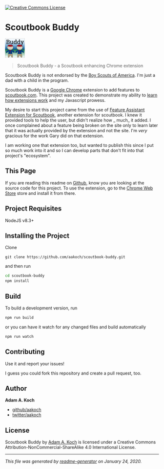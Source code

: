 <a rel="license" href="http://creativecommons.org/licenses/by-nc-sa/4.0/"><img alt="Creative Commons License" style="border-width:0" src="https://i.creativecommons.org/l/by-nc-sa/4.0/88x31.png" /></a>

# Scoutbook Buddy

[![Scoutbook Buddy](https://github.com/aakoch/scoutbook-buddy/blob/master/src/icons/icon_64.png?raw=true)](https://github.com/aakoch/scoutbook-buddy) 
> Scoutbook Buddy - a Scoutbook enhancing Chrome extension

Scoutbook Buddy is not endorsed by the [Boy Scouts of America](https://www.scouting.org/). I'm just a dad with a child in the program.

Scoutbook Buddy is a [Google Chrome](https://www.google.com/chrome/) extension to add features to 
[scoutbook.com](https://www.scoutbook.com/). 
This project was created to demonstrate my ability to [learn how extensions work](https://developer.chrome.com/extensions) and my Javascript prowess.

My desire to start this project came from the use of 
[Feature Assistant Extension for Scoutbook](https://chrome.google.com/webstore/detail/feature-assistant-extensi/paemmmaolgojladlndlbpgjpmflfcjoa), 
another extension for scoutbook. I knew it provided tools to help the user, but didn't realize how _
much_ it added. I once complained about a feature being 
broken on the site only to learn later that it was actually provided by the 
extension and not the site. I'm _very_ gracious for the work Gary did on that extension.

I am working one that extension too, but wanted to publish this since I
put so much work into it and so I can develop parts that don't fit into that 
project's "ecosystem".

## This Page
If you are reading this readme on [Github](https://github.com/aakoch/scoutbook-buddy), 
know you are looking at the source code for this project. 
To use the extension, go to the [Chrome Web Store](https://chrome.google.com/webstore/category/extensions) store and install it from there.

## Project Requisites
NodeJS v8.3+

## Installing the Project

Clone
```
git clone https://github.com/aakoch/scoutbook-buddy.git
```
and then run
```sh
cd scoutbook-buddy
npm install
```

## Build

To build a development version, run 

```sh
npm run build
```

or you can have it watch for any changed files and build automatically

```sh
npm run watch
```

## Contributing

Use it and report your issues! 

I guess you could fork this repository and create a pull request, too.

## Author

**Adam A. Koch**

* [github/aakoch](https://github.com/aakoch)
* [twitter/aakoch](http://twitter.com/aakoch)

## License

Scoutbook Buddy by [Adam A. Koch](aakoch) is licensed under a Creative Commons Attribution-NonCommercial-ShareAlike 4.0 International License.


***

_This file was generated by [readme-generator](https://github.com/jonschlinkert/readme-generator) on January 24, 2020._

